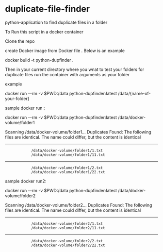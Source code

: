 # duplicate-file-finder
python-application to find duplicate files in a folder


To Run this script in a docker container 

Clone the repo 

create Docker image from Docker file . Below is an example

docker build -t python-dupfinder .

Then in your current directory where you wnat to test your folders for duplicate files run the container with arguments as your folder

example

docker run --rm -v $PWD:/data python-dupfinder:latest /data/{name-of-your-folder}

sample docker run :

docker run --rm -v $PWD:/data python-dupfinder:latest /data/docker-volume/folder1


Scanning /data/docker-volume/folder1...
Duplicates Found:
The following files are identical. The name could differ, but the content is identical
___________________
                /data/docker-volume/folder1/1.txt
                /data/docker-volume/folder1/11.txt
___________________
                /data/docker-volume/folder1/2.txt
                /data/docker-volume/folder1/22.txt


sample docker run2:

docker run --rm -v $PWD:/data python-dupfinder:latest /data/docker-volume/folder2



Scanning /data/docker-volume/folder2...
Duplicates Found:
The following files are identical. The name could differ, but the content is identical
___________________
                /data/docker-volume/folder2/1.txt
                /data/docker-volume/folder2/11.txt
___________________
                /data/docker-volume/folder2/2.txt
                /data/docker-volume/folder2/22.txt
